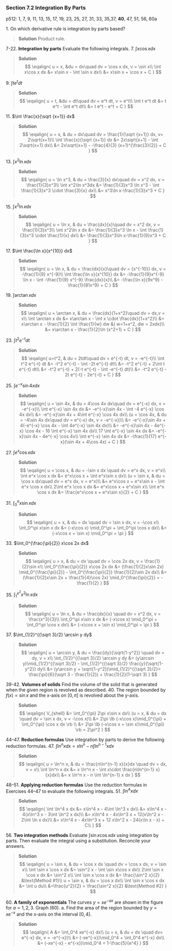### Section 7.2 Integration By Parts
p512: 1, 7, 9, 11, 13, 15, 17, 19, 23, 25, 27, 31, 33, 35,37, **40**, 47, 51, 56, 60a

1\. On which derivative rule is integration by parts based?
>**Solution**
Product rule.

7-22\. **Integration by parts** Evaluate the following integrals.
7\. $\int x\cos x dx$
>**Solution**
$$
\eqalign{
u = x, &du = dx\quad dv = \cos x dx, v = \sin x\\
\int x\cos x dx &= x\sin x - \int \sin x dx\\
&= x\sin x + \cos x + C
}
$$

9\. $\int t e^t dt$
>**Solution**
$$
\eqalign{
u = t, &du = dt\quad dv = e^t dt, v = e^t\\
\int t e^t dt &= t e^t - \int e^t dt\\
&= t e^t - e^t + C
}
$$

11\. $\int \frac{x}{\sqrt {x+1}} dx$
>**Solution**
$$
\eqalign{
u = x, & du = dx\quad dv = \frac{1}{\sqrt {x+1}} dx, v= 2\sqrt{x+1}\\
\int \frac{x}{\sqrt {x+1}} dx &= 2x\sqrt{x+1} - \int 2\sqrt{x+1} dx\\
&= 2x\sqrt{x+1} - -\frac{4}{3} (x+1)^{\frac{3}{2}} + C
}
$$

13\. $\int x^2\ln x dx$
>**Solution**
$$
\eqalign{
u = \ln x^3, & du = \frac{3}{x} dx\quad dv = x^2 dx, v = \frac{1}{3}x^3\\
\int x^2\ln x^3dx &= \frac{1}{3}x^3 \ln x^3 - \int \frac{1}{3}x^3 \cdot \frac{3}{x} dx\\
&= x^3\ln x-\frac{1}{3}x^3 + C
}
$$

<!-- pagebreak -->
15\. $\int x^2\ln x dx$
>**Solution**
$$
\eqalign{
u = \ln x, & du = \frac{dx}{x}\quad dv = x^2 dx, v = \frac{1}{3}x^3\\
\int x^2\ln x dx &= \frac{1}{3}x^3 \ln x - \int \frac{1}{3}x^3 \cdot \frac{1}{x} dx\\
&= \frac{1}{3}x^3\ln x-\frac{1}{9}x^3 + C
}
$$

17\. $\int \frac{\ln x}{x^{10}} dx$
>**Solution**
$$
\eqalign{
u = \ln x, & du = \frac{dx}{x}\quad dv = {x^{-10}} dx, v = -\frac{1}{9} x^{-9}\\
\int \frac{\ln x}{x^{10}} dx &= -\frac{1}{9}x^{-9} \ln x - \int -\frac{1}{9} x^{-9} \frac{dx}{x}\\
&= -\frac{\ln x}{9x^9} - \frac{1}{81x^9} + C
}
$$

19\. $\int \arctan x dx$
>**Solution**
$$
\eqalign{
u = \arctan x, & du = \frac{dx}{1+x^2}\quad dv = dx,v = x\\
\int \arctan x dx &= x\arctan x - \int x \cdot \frac{dx}{1+x^2}\\
&= x\arctan x - \frac{1}{2} \int \frac{1}{w} dw &( w=1+x^2, dw = 2xdx)\\
&= x\arctan x - \frac{1}{2}\ln (x^2+1) + C
}
$$

23\. $\int t^2 e^{-t} dt$
>**Solution**
$$
\eqalign{
u=t^2, & du = 2tdt\quad  dv = e^{-t} dt, v = -e^{-t}\\
\int t^2 e^{-t} dt &= -t^2 e^{-t} - \int -2t e^{-t} dt\\
&= -t^2 e^{-t} + 2\int t e^{-t} dt\\
&= -t^2 e^{-t} + 2(-t e^{-t} - \int -e^{-t} dt)\\
&= -t^2 e^{-t} - 2t e^{-t} - 2e^{-t} + C
}
$$

<!-- pagebreak -->
25\. $\int e^{-x} \sin 4x dx$
>**Solution**
$$
\eqalign{
u = \sin 4x, & du = 4\cos 4x dx\quad dv = e^{-x} dx, v = -e^{-x}\\
\int e^{-x} \sin 4x dx &= -e^{-x}\sin 4x - \int -4 e^{-x} \cos 4x  dx\\
&= -e^{-x}\sin 4x + 4\int e^{-x} \cos 4x dx\\
(u = \cos 4x, & du = -4\sin 4x dx\quad dv = e^{-x} dx, v = -e^{-x})\\
&= -e^{-x}\sin 4x + 4(-e^{-x} \cos 4x - \int 4e^{-x} \sin 4x dx)\\
&= -e^{-x}\sin 4x - 4e^{-x} \cos 4x - 16 \int e^{-x} \sin 4x dx\\
17 \int e^{-x} \sin 4x dx &= -e^{-x}\sin 4x - 4e^{-x} \cos 4x\\
\int e^{-x} \sin 4x dx &= -\frac{1}{17} e^{-x}(\sin 4x + 4\cos 4x) + C
}
$$

27\. $\int e^x \cos x dx$
>**Solution**
$$
\eqalign{
u = \cos x, & du = -\sin x dx \quad dv = e^x dx, v = e^x\\
\int e^x \cos x dx &=  e^x\cos x + \int e^x\sin x dx\\
(u = \sin x, & du = \cos x dx\quad dv = e^x dx, v = e^x)\\
&= e^x\cos x + e^x\sin x - \int e^x \cos x dx\\
2\int e^x \cos x dx &= e^x\cos x + e^x\sin x\\
\int e^x \cos x dx &= \frac{e^x\cos x + e^x\sin x}{2} + C
}
$$

31\. $\int_0^\pi x\sin x dx$
>**Solution**
$$
\eqalign{
u = x, & du = dx \quad dv = \sin x dx, v = -\cos x\\
\int_0^\pi x\sin x dx &= (-x\cos x) \mid_0^\pi + \int_0^\pi \cos x dx\\
&= (-x\cos x + \sin x) \mid_0^\pi = \pi
}
$$

33\. $\int_0^{\frac{\pi}{2}} x\cos 2x dx$
>**Solution**
$$
\eqalign{
u = x, & du = dx \quad dv = \cos 2x dx, v = \frac{1}{2}\sin x\\
\int_0^{\frac{\pi}{2}} x\cos 2x dx &= (\frac{1}{2}x\sin 2x) \mid_0^{\frac{\pi}{2}} - \int_0^{\frac{\pi}{2}} \frac{1}{2}\sin 2x dx\\
&= (\frac{1}{2}x\sin 2x + \frac{1}{4}\cos 2x) \mid_0^{\frac{\pi}{2}} = -\frac{1}{2}
}
$$

35\. $\int_1^{e^2} x^2\ln x dx$
>**Solution**
$$
\eqalign{
u = \ln x, & du = \frac{dx}{x} \quad dv = x^2 dx,  v = \frac{x^3}{3}\\
\int_0^\pi x\sin x dx &= (-x\cos x) \mid_0^\pi + \int_0^\pi \cos x dx\\
&= (-x\cos x + \sin x) \mid_0^\pi = \pi
}
$$

37\. $\int_{1/2}^{{\sqrt 3}/2} \arcsin y dy$
>**Solution**
$$
\eqalign{
u = \arcsin y, & du = \frac{dy}{\sqrt{1-y^2}} \quad dv = dy, v = x\\ \int_{1/2}^{{\sqrt 3}/2} \arcsin y dy &= (y\arcsin y)\mid_{1/2}^{{\sqrt 3}/2} - \int_{1/2}^{{\sqrt 3}/2} \frac{y}{\sqrt{1-y^2}} dy\\
&= (y\arcsin y + \sqrt{1-y^2})\mid_{1/2}^{{\sqrt 3}/2}= \frac{\pi}{6}(\sqrt 3 - \frac{1}{2}) + \frac{1}{2}(1-\sqrt 3)
}
$$

39-42\. **Volumes of solids** Find the volume of the solid that is generated when the given region is revolved as described.
40\. The region bounded by $f(x) = \sin x$ and the x-axis on $[0,\pi]$ is revolved about the y-axis.
>**Solution**
$$
\eqalign{
V_{shell} &= \int_0^{\pi} 2\pi x\sin x dx\\
(u = x, & du = dx \quad dv = \sin x dx, v = -\cos x)\\
&= 2\pi \lb (-x\cos x)\mid_0^{\pi} + \int_0^{\pi} \cos x dx \rb \\
&= 2\pi \lb (-x\cos x + \sin x)\mid_0^{\pi} \rb = 2\pi^2
}
$$

44–47\. **Reduction formulas** Use integration by parts to derive the following reduction formulas.
47\. $\int \ln^n x dx = x \ln^n - n \int \ln^{n-1} x dx$
>**Solution**
$$
\eqalign{
u = \ln^n x, & du = \frac{n\ln^{n-1} x}{x}dx \quad dv = dx, v = x\\
\int \ln^n x dx &= x \ln^n x - \int x\cdot \frac{n\ln^{n-1} x}{x}dx\\
&= x \ln^n x - n \int \ln^{n-1} x dx
}
$$

<!-- pagebreak -->
48–51\. **Applying reduction formulas** Use the reduction formulas in Exercises 44–47 to evaluate the following integrals.
51\. $\int \ln^4 x dx$
>**Solution**
$$
\eqalign{
\int \ln^4 x dx &= x\ln^4 x - 4\int \ln^3 x dx\\
&= x\ln^4 x - 4(x\ln^3 x - 3\int \ln^2 x dx)\\
&= x\ln^4 x - 4x\ln^3 x + 12(x\ln^2 x - 2\int \ln x dx)\\
&= x\ln^4 x - 4x\ln^3 x + 12 x\ln^2 x - 24(x\ln x - x) + C\\
}
$$

56\. **Two integration methods** Evaluate $\int \sin x \cos x dx$ using integration by parts. Then evaluate the integral using a substitution. Reconcile your answers.
>**Solution**
$$
\eqalign{
u = \sin x, & du = \cos x dx \quad dv = \cos x dx, v = \sin x\\
\int \sin x \cos x dx &= \sin^2 x - \int \sin x\cos x dx\\
2\int \sin x \cos x dx &= \sin^2 x\\
\int \sin x \cos x dx &= \frac{\sin^2 x}{2} &\text{Method #1}\\
u = \sin x, & du = \cos x dx\\
\int \sin x \cos x dx &= \int u du\\
&=\frac{u^2}{2} = \frac{\sin^2 x}{2} &\text{Method #2}
}
$$

60\. **A family of exponentials** The curves $y = xe^{-ax}$ are shown in the figure for $a = 1, 2, 3$. Graph (60).
a. Find the area of the region bounded by $y = xe^{-x}$ and the x-axis on the interval $[0, 4]$.
>**Solution**
$$
\eqalign{
A &= \int_0^4 xe^{-x} dx\\
(u = x, & du = dx \quad dv= e^{-x} dx, v = -e^{-x})\\
&= (-xe^{-x})\mid_0^4 + \int_0^4 e^{-x} dx\\
&= (-xe^{-x} - e^{-x})\mid_0^4 = 1-\frac{5}{e^4}
}
$$
